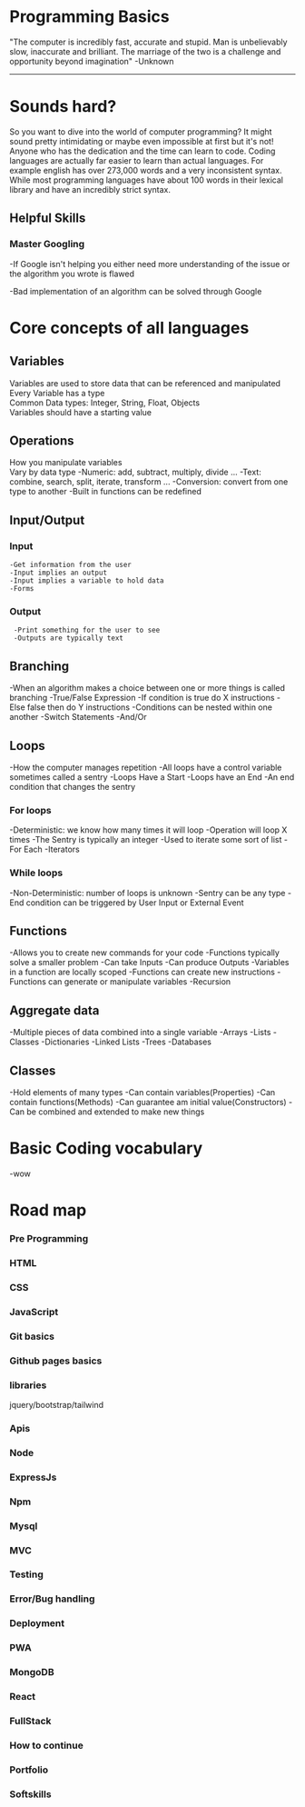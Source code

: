 # Programming Basics

"The computer is incredibly fast, accurate and stupid. Man is unbelievably slow, inaccurate and brilliant. The marriage of the two is a challenge and opportunity beyond imagination"  -Unknown

<hr>
    
# Sounds hard?
 So you want to dive into the world of computer programming? It might sound pretty intimidating or maybe even impossible at first but it's not! Anyone who has the dedication and the time can learn to code. Coding languages are actually far easier to learn than actual languages. For example english has over 273,000 words and a very inconsistent syntax. While most programming languages have about 100 words in their lexical library and have an incredibly strict syntax. 

## Helpful Skills

   ### Master Googling
-If Google isn't helping you either need more understanding of the issue or the algorithm you wrote is flawed

-Bad implementation of an algorithm can be solved through Google


# Core concepts of all languages 

 ##  Variables
   Variables are used to store data that can be referenced and manipulated
   <br>
   Every Variable has a type
   <br>
   Common Data types: Integer, String, Float, Objects 
   <br>
   Variables should have a starting value

 ## Operations
   How you manipulate variables
   <br>
   Vary by data type
   -Numeric: add, subtract, multiply, divide ...
   -Text: combine, search, split, iterate, transform ...
   -Conversion: convert from one type to another
   -Built in functions can be redefined 
   
 ## Input/Output
   ### Input
    -Get information from the user
    -Input implies an output
    -Input implies a variable to hold data
    -Forms

   ### Output 
     -Print something for the user to see
     -Outputs are typically text
 
 ## Branching
   -When an algorithm makes a choice between one or more things is called branching
   -True/False Expression 
   -If condition is true do X instructions
   -Else false then do Y instructions
   -Conditions can be nested within one another 
   -Switch Statements
   -And/Or

 ## Loops
   -How the computer manages repetition
   -All loops have a control variable sometimes called a sentry
   -Loops Have a Start
   -Loops have an End
   -An end condition that changes the sentry

   ### For loops
   -Deterministic: we know how many times it will loop
   -Operation will loop X times
   -The Sentry is typically an integer 
   -Used to iterate some sort of list
   -For Each 
   -Iterators

   ### While loops
   -Non-Deterministic: number of loops is unknown 
   -Sentry can be any type
   -End condition can be triggered by User Input or External Event 

 ## Functions
   -Allows you to create new commands for your code
   -Functions typically solve a smaller problem
   -Can take Inputs
   -Can produce Outputs
   -Variables in a function are locally scoped
   -Functions can create new instructions
   -Functions can generate or manipulate variables
   -Recursion

 ## Aggregate data
   -Multiple pieces of data combined into a single variable
   -Arrays
   -Lists
   -Classes
   -Dictionaries
   -Linked Lists
   -Trees
   -Databases 

 ## Classes
   -Hold elements of many types
   -Can contain variables(Properties)
   -Can contain functions(Methods)
   -Can guarantee am initial value(Constructors)
   -Can be combined and extended to make new things
   

    



# Basic Coding vocabulary

-wow

# Road map

### Pre Programming
### HTML
### CSS
### JavaScript
### Git basics
### Github pages basics
### libraries
jquery/bootstrap/tailwind
### Apis
### Node
### ExpressJs
### Npm
### Mysql
### MVC
### Testing
### Error/Bug handling 
### Deployment
### PWA
### MongoDB
### React
### FullStack
### How to continue
### Portfolio
### Softskills
